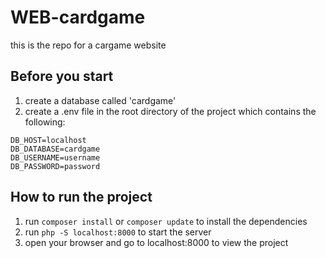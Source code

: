 # WEB-cardgame
this is the repo for a cargame website

## Before you start
1. create a database called 'cardgame'
2. create a .env file in the root directory of the project which contains the following:
```
DB_HOST=localhost
DB_DATABASE=cardgame
DB_USERNAME=username
DB_PASSWORD=password
```


## How to run the project

1. run ```composer install``` or ```composer update``` to install the dependencies
2. run ```php -S localhost:8000``` to start the server
3. open your browser and go to localhost:8000 to view the project

